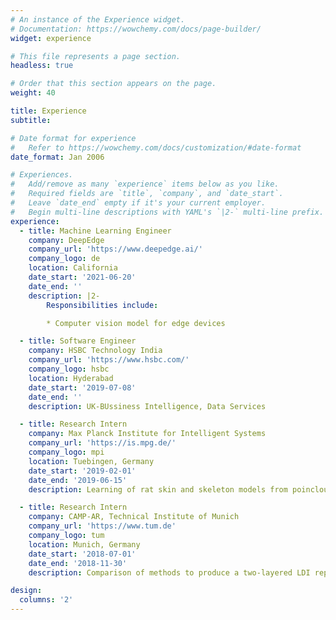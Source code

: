 ```yaml
---
# An instance of the Experience widget.
# Documentation: https://wowchemy.com/docs/page-builder/
widget: experience

# This file represents a page section.
headless: true

# Order that this section appears on the page.
weight: 40

title: Experience
subtitle:

# Date format for experience
#   Refer to https://wowchemy.com/docs/customization/#date-format
date_format: Jan 2006

# Experiences.
#   Add/remove as many `experience` items below as you like.
#   Required fields are `title`, `company`, and `date_start`.
#   Leave `date_end` empty if it's your current employer.
#   Begin multi-line descriptions with YAML's `|2-` multi-line prefix.
experience:
  - title: Machine Learning Engineer
    company: DeepEdge
    company_url: 'https://www.deepedge.ai/'
    company_logo: de
    location: California
    date_start: '2021-06-20'
    date_end: ''
    description: |2-
        Responsibilities include:

        * Computer vision model for edge devices

  - title: Software Engineer
    company: HSBC Technology India
    company_url: 'https://www.hsbc.com/'
    company_logo: hsbc
    location: Hyderabad
    date_start: '2019-07-08'
    date_end: ''
    description: UK-BUssiness Intelligence, Data Services

  - title: Research Intern
    company: Max Planck Institute for Intelligent Systems
    company_url: 'https://is.mpg.de/'
    company_logo: mpi
    location: Tuebingen, Germany
    date_start: '2019-02-01'
    date_end: '2019-06-15'
    description: Learning of rat skin and skeleton models from poinclouds generated from CT scans

  - title: Research Intern
    company: CAMP-AR, Technical Institute of Munich
    company_url: 'https://www.tum.de'
    company_logo: tum
    location: Munich, Germany
    date_start: '2018-07-01'
    date_end: '2018-11-30'
    description: Comparison of methods to produce a two-layered LDI representation from a single RGB image

design:
  columns: '2'
---
```

